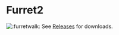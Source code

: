 # Furret2

![:furretwalk:](https://i.imgur.com/yfeLbSz.gif)
See [Releases](https://github.com/SayakaIsBaka/Furret2/releases) for downloads.